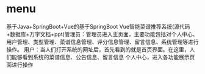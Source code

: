 # menu
基于Java+SpringBoot+Vue的基于SpringBoot Vue智能菜谱推荐系统(源代码+数据库+万字文档+ppt)管理员：管理员进入主页面，主要功能包括对个人中心、用户管理、类型管理、菜谱信息管理、评分信息管理、留言信息、系统管理等进行操作。  用户：当人们打开系统的网址后，首先看到的就是首页界面。在这里，人们能够看到系统的菜谱信息、公告信息、留言信息 个人中心，进入各功能展示页面进行操作
